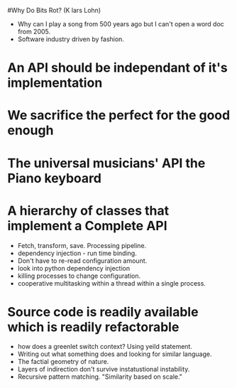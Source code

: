 #Why Do Bits Rot? (K lars Lohn)
* Why can I play a song from 500 years ago but I can't open a word doc from 2005.
* Software industry driven by fashion.
# An API should be independant of it's implementation
# We sacrifice the perfect for the good enough
# The universal musicians' API the Piano keyboard
# A hierarchy of classes that implement a Complete API
* Fetch, transform, save. Processing pipeline.
* dependency injection - run time binding.
* Don't have to re-read configuration amount.
* look into python dependency injection
* killing processes to change configuration.
* cooperative multitasking within a thread within a single process.
# Source code is readily available which is readily refactorable
* how does a greenlet switch context? Using yeild statement.
* Writing out what something does and looking for similar language.
* The factial geometry of nature.
* Layers of indirection don't survive instatustional instability.
* Recursive pattern matching. "Similarity based on scale."

